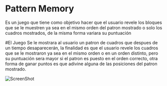 # Pattern Memory
Es un juego que tiene como objetivo hacer que el usuario revele los bloques que se le muestren ya sea en el mismo orden del patron mostrado o solo los cuadros mostrados, de la misma forma variara su puntuación

#El Juego
Se le mostrara al usuario un patron de cuadros que despues de un tiempo desaparecerán, la finalidad es que el usuario revele los cuadros que se le mostraron ya sea en el mismo orden o en un orden distinto, pero su puntuación sera mayor si el patron es puesto en el orden correcto, otra forma de ganar puntos es que adivine alguna de las posiciones del patron mostrado.

![ScreenShot](pattern_memory/img/pattern_memory.gif)
